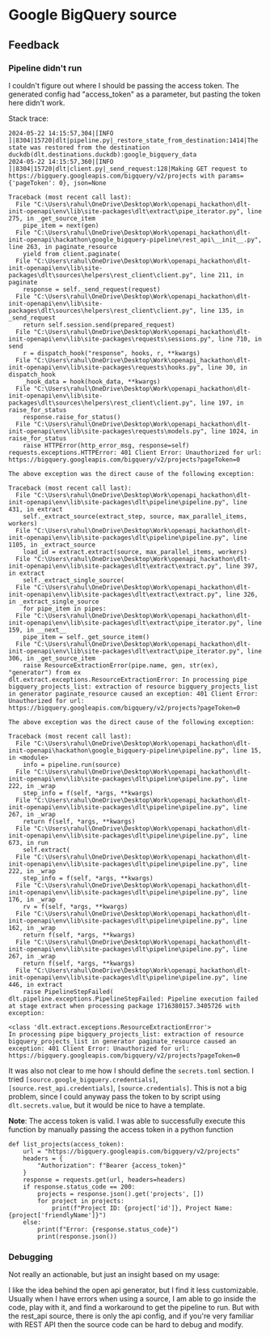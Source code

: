# Google BigQuery source

## Feedback

### Pipeline didn't run
I couldn't figure out where I should be passing the access token. The generated config had "access_token" as a parameter, but pasting the token here didn't work.

Stack trace:
```
2024-05-22 14:15:57,304|[INFO                 ]|8304|15720|dlt|pipeline.py|_restore_state_from_destination:1414|The state was restored from the destination duckdb(dlt.destinations.duckdb):google_bigquery_data
2024-05-22 14:15:57,360|[INFO                 ]|8304|15720|dlt|client.py|_send_request:128|Making GET request to https://bigquery.googleapis.com/bigquery/v2/projects with params={'pageToken': 0}, json=None

Traceback (most recent call last):
  File "C:\Users\rahul\OneDrive\Desktop\Work\openapi_hackathon\dlt-init-openapi\env\lib\site-packages\dlt\extract\pipe_iterator.py", line 275, in _get_source_item
    pipe_item = next(gen)
  File "C:\Users\rahul\OneDrive\Desktop\Work\openapi_hackathon\dlt-init-openapi\hackathon\google_bigquery-pipeline\rest_api\__init__.py", line 263, in paginate_resource
    yield from client.paginate(
  File "C:\Users\rahul\OneDrive\Desktop\Work\openapi_hackathon\dlt-init-openapi\env\lib\site-packages\dlt\sources\helpers\rest_client\client.py", line 211, in paginate
    response = self._send_request(request)
  File "C:\Users\rahul\OneDrive\Desktop\Work\openapi_hackathon\dlt-init-openapi\env\lib\site-packages\dlt\sources\helpers\rest_client\client.py", line 135, in _send_request
    return self.session.send(prepared_request)
  File "C:\Users\rahul\OneDrive\Desktop\Work\openapi_hackathon\dlt-init-openapi\env\lib\site-packages\requests\sessions.py", line 710, in send        
    r = dispatch_hook("response", hooks, r, **kwargs)
  File "C:\Users\rahul\OneDrive\Desktop\Work\openapi_hackathon\dlt-init-openapi\env\lib\site-packages\requests\hooks.py", line 30, in dispatch_hook   
    _hook_data = hook(hook_data, **kwargs)
  File "C:\Users\rahul\OneDrive\Desktop\Work\openapi_hackathon\dlt-init-openapi\env\lib\site-packages\dlt\sources\helpers\rest_client\client.py", line 197, in raise_for_status
    response.raise_for_status()
  File "C:\Users\rahul\OneDrive\Desktop\Work\openapi_hackathon\dlt-init-openapi\env\lib\site-packages\requests\models.py", line 1024, in raise_for_status
    raise HTTPError(http_error_msg, response=self)
requests.exceptions.HTTPError: 401 Client Error: Unauthorized for url: https://bigquery.googleapis.com/bigquery/v2/projects?pageToken=0

The above exception was the direct cause of the following exception:

Traceback (most recent call last):
  File "C:\Users\rahul\OneDrive\Desktop\Work\openapi_hackathon\dlt-init-openapi\env\lib\site-packages\dlt\pipeline\pipeline.py", line 431, in extract 
    self._extract_source(extract_step, source, max_parallel_items, workers)
  File "C:\Users\rahul\OneDrive\Desktop\Work\openapi_hackathon\dlt-init-openapi\env\lib\site-packages\dlt\pipeline\pipeline.py", line 1105, in _extract_source
    load_id = extract.extract(source, max_parallel_items, workers)
  File "C:\Users\rahul\OneDrive\Desktop\Work\openapi_hackathon\dlt-init-openapi\env\lib\site-packages\dlt\extract\extract.py", line 397, in extract   
    self._extract_single_source(
  File "C:\Users\rahul\OneDrive\Desktop\Work\openapi_hackathon\dlt-init-openapi\env\lib\site-packages\dlt\extract\extract.py", line 326, in _extract_single_source
    for pipe_item in pipes:
  File "C:\Users\rahul\OneDrive\Desktop\Work\openapi_hackathon\dlt-init-openapi\env\lib\site-packages\dlt\extract\pipe_iterator.py", line 159, in __next__
    pipe_item = self._get_source_item()
  File "C:\Users\rahul\OneDrive\Desktop\Work\openapi_hackathon\dlt-init-openapi\env\lib\site-packages\dlt\extract\pipe_iterator.py", line 306, in _get_source_item
    raise ResourceExtractionError(pipe.name, gen, str(ex), "generator") from ex
dlt.extract.exceptions.ResourceExtractionError: In processing pipe bigquery_projects_list: extraction of resource bigquery_projects_list in generator paginate_resource caused an exception: 401 Client Error: Unauthorized for url: https://bigquery.googleapis.com/bigquery/v2/projects?pageToken=0       

The above exception was the direct cause of the following exception:

Traceback (most recent call last):
  File "C:\Users\rahul\OneDrive\Desktop\Work\openapi_hackathon\dlt-init-openapi\hackathon\google_bigquery-pipeline\pipeline.py", line 15, in <module> 
    info = pipeline.run(source)
  File "C:\Users\rahul\OneDrive\Desktop\Work\openapi_hackathon\dlt-init-openapi\env\lib\site-packages\dlt\pipeline\pipeline.py", line 222, in _wrap   
    step_info = f(self, *args, **kwargs)
  File "C:\Users\rahul\OneDrive\Desktop\Work\openapi_hackathon\dlt-init-openapi\env\lib\site-packages\dlt\pipeline\pipeline.py", line 267, in _wrap   
    return f(self, *args, **kwargs)
  File "C:\Users\rahul\OneDrive\Desktop\Work\openapi_hackathon\dlt-init-openapi\env\lib\site-packages\dlt\pipeline\pipeline.py", line 673, in run     
    self.extract(
  File "C:\Users\rahul\OneDrive\Desktop\Work\openapi_hackathon\dlt-init-openapi\env\lib\site-packages\dlt\pipeline\pipeline.py", line 222, in _wrap   
    step_info = f(self, *args, **kwargs)
  File "C:\Users\rahul\OneDrive\Desktop\Work\openapi_hackathon\dlt-init-openapi\env\lib\site-packages\dlt\pipeline\pipeline.py", line 176, in _wrap   
    rv = f(self, *args, **kwargs)
  File "C:\Users\rahul\OneDrive\Desktop\Work\openapi_hackathon\dlt-init-openapi\env\lib\site-packages\dlt\pipeline\pipeline.py", line 162, in _wrap   
    return f(self, *args, **kwargs)
  File "C:\Users\rahul\OneDrive\Desktop\Work\openapi_hackathon\dlt-init-openapi\env\lib\site-packages\dlt\pipeline\pipeline.py", line 267, in _wrap   
    return f(self, *args, **kwargs)
  File "C:\Users\rahul\OneDrive\Desktop\Work\openapi_hackathon\dlt-init-openapi\env\lib\site-packages\dlt\pipeline\pipeline.py", line 446, in extract 
    raise PipelineStepFailed(
dlt.pipeline.exceptions.PipelineStepFailed: Pipeline execution failed at stage extract when processing package 1716380157.3405726 with exception:     

<class 'dlt.extract.exceptions.ResourceExtractionError'>
In processing pipe bigquery_projects_list: extraction of resource bigquery_projects_list in generator paginate_resource caused an exception: 401 Client Error: Unauthorized for url: https://bigquery.googleapis.com/bigquery/v2/projects?pageToken=0
```

It was also not clear to me how I should define the `secrets.toml` section. I tried `[source.google_bigquery.credentials]`, `[source.rest_api.credentials]`, `[source.credentials]`. This is not a big problem, since I could anyway pass the token to by script using `dlt.secrets.value`, but it would be nice to have a template.


**Note**: The access token is valid. I was able to successfully execute this function by manually passing the access token in a python function 
```
def list_projects(access_token):
    url = "https://bigquery.googleapis.com/bigquery/v2/projects"
    headers = {
        "Authorization": f"Bearer {access_token}"
    }
    response = requests.get(url, headers=headers)
    if response.status_code == 200:
        projects = response.json().get('projects', [])
        for project in projects:
            print(f"Project ID: {project['id']}, Project Name: {project['friendlyName']}")
    else:
        print(f"Error: {response.status_code}")
        print(response.json())
```

### Debugging

Not really an actionable, but just an insight based on my usage:

I like the idea behind the open api generator, but I find it less customizable. Usually when I have errors when using a source, I am able to go inside the code, play with it, and find a workaround to get the pipeline to run. But with the rest_api source, there is only the api config, and if you're very familiar with REST API then the source code can be hard to debug and modify.
